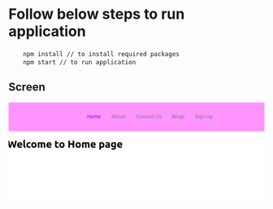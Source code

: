 
# Follow below steps to run application
```
    npm install // to install required packages
    npm start // to run application
```

## Screen
<img src="public/screenshot.png" alt="Multipage Screen"/>

